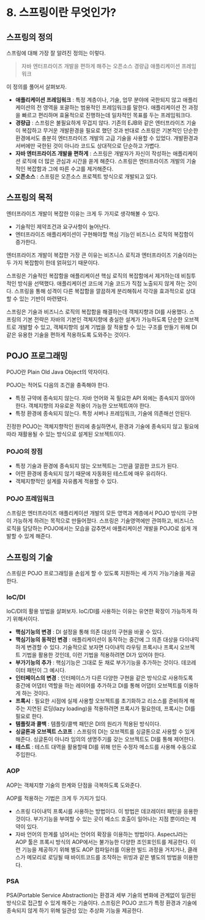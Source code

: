 # 8. 스프링이란 무엇인가?

## 스프링의 정의
스프링에 대해 가장 잘 알려진 정의는 이렇다.

> 자바 엔터프라이즈 개발을 편하게 해주는 오픈소스 경량급 애플리케이션 프레임워크

이 정의를 풀어서 살펴보자.

- **애플리케이션 프레임워크** : 특정 계층이나, 기술, 업무 분야에 국한되지 않고 애플리케이션의 전 영역을 포괄하는 범용적인 프레임워크를 말한다. 애플리케이션 전 과정을 빠르고 편리하며 효율적으로 진행하는데 일차적인 목표를 두는 프레임워크다.
- **경량급** : 스프링은 불필요하게 무겁지 않다. 기존의 EJB와 같은 엔터프라이즈 기술이 복잡하고 무거운 개발환경을 필요로 했던 것과 반대로 스프링은 기본적인 단순한 환경에서도 충분히 엔터프라이즈 개발의 고급 기술을 사용할 수 있었다. 개발환경과 서버에만 국한된 것이 아니라 코드도 상대적으로 단순하고 가볍다.
- **자바 엔터프라이즈 개발을 편하게** : 스프링은 개발자가 자신이 작성하는 애플리케이션 로직에 더 많은 관심과 시간을 쏟게 해준다. 스프링은 엔터프라이즈 개발의 기술적인 복잡함과 그에 따른 수고를 제거해준다.
- **오픈소스** : 스프링은 오픈소스 프로젝트 방식으로 개발되고 있다.

## 스프링의 목적
엔터프라이즈 개발이 복잡한 이유는 크게 두 가지로 생각해볼 수 있다.
- 기술적인 제약조건과 요구사항이 늘어난다.
- 엔터프라이즈 애플리케이션이 구현해야할 핵심 기능인 비즈니스 로직의 복잡함이 증가한다.

엔터프라이즈 개발이 복잡한 가장 큰 이유는 비즈니스 로직과 엔터프라이즈 기술이라는 두 가지 복잡함이 한데 얽혀있기 때문이다.

스프링은 기술적인 복잡함을 애플리케이션 핵심 로직의 복잡함에서 제거하는데 비침투적인 방식을 선택했다.
애플리케이션 코드에 기술 코드가 직접 노출되지 않게 하는 것이다.
스프링을 통해 성격이 다른 복잡함을 깔끔하게 분리해줘서 각각을 효과적으로 상대할 수 있는 기반이 마련됐다.

스프링은 기술과 비즈니스 로직의 복잡함을 해결하는데 객체지향과 DI를 사용했다.
스프링의 기본 전략은 자바의 기본인 객체지향에 충실한 설계가 가능하도록 단순한 오브젝트로 개발할 수 있고, 객체지향의 설계 기법을 잘 적용할 수 있는 구조를 만들기 위해 DI 같은 유용한 기술을 편하게 적용하도록 도와주는 것이다. 

## POJO 프로그래밍
POJO란 Plain Old Java Object의 약자이다.

POJO는 적어도 다음의 조건을 충족해야 한다.
- 특정 규약에 종속되지 않는다. 자바 언어와 꼭 필요한 API 외에는 종속되지 않아야 한다. 객체지향의 자유로운 적용이 가능한 오브젝트여야 한다.
- 특정 환경에 종속되지 않는다. 특정 서버나 프레임워크, 기술에 의존해선 안된다.

진정한 POJO는 객체지향적인 원리에 충실하면서, 환경과 기술에 종속되지 않고 필요에 따라 재활용될 수 있는 방식으로 설계된 오브젝트이다.

### POJO의 장점
- 특정 기술과 환경에 종속되지 않는 오브젝트는 그만큼 깔끔한 코드가 된다.
- 어떤 환경에 종속되지 않기 때문에 자동화된 테스트에 매우 유리하다.
- 객체지향적인 설계를 자유롭게 적용할 수 있다.

### POJO 프레임워크
스프링은 엔터프라이즈 애플리케이션 개발의 모든 영역과 계층에서 POJO 방식의 구현이 가능하게 하려는 목적으로 만들어졌다.
스프링은 기술영역에만 관여하고, 비즈니스 로직을 담당하는 POJO에서는 모습을 감추면서 애플리케이션 개발을 POJO로 쉽게 개발할 수 있게 해준다.

## 스프링의 기술
스프링은 POJO 프로그래밍을 손쉽게 할 수 있도록 지원하는 세 가지 가능기술을 제공한다.

### IoC/DI
IoC/DI의 활용 방법을 살펴보자. IoC/DI를 사용하는 이유는 유연한 확장이 가능하게 하기 위해서이다.

- **핵심기능의 변경** : DI 설정을 통해 의존 대상의 구현을 바꿀 수 있다.
- **핵심기능의 동적인 변경** : 애플리케이션이 동작하는 중간에 그 의존 대상을 다이내믹하게 변경할 수 있다. 기술적으로 보자면 다이내믹 라우팅 프록시나 프록시 오브젝트 기법을 활용한 것인데, 이런 기법을 적용하려면 DI가 있어야 한다.
- **부가기능의 추가** : 핵심기능은 그대로 둔 채로 부가기능을 추가하는 것이다. 데코레이터 패턴이 그 예시다.
- **인터페이스의 변경** : 인터페이스가 다른 다양한 구현을 같은 방식으로 사용하도록 중간에 어댑터 역할을 하는 레이어를 추가하고 DI를 통해 어댑터 오브젝트를 이용하게 하는 것이다.
- **프록시** : 필요한 시점에 실제 사용할 오브젝트를 초기화하고 리소스를 준비하게 해주는 지연된 로딩(lazy loading)을 적용하려면 프록시가 필요한데, 프록시는 DI를 필요로 한다.
- **템플릿과 콜백** : 템플릿/콜백 패턴은 DI의 원리가 적용된 방식이다.
- **싱글톤과 오브젝트 스코프** : 스프링의 DI는 오브젝트를 싱글톤으로 사용할 수 있게 해준다. 싱글톤이 아니라 임의의 생명주기를 갖는 오브젝트도 DI를 통해 제어한다.
- **테스트** : 테스트 대역을 활용할때 DI를 위해 만든 수정자 메소드를 사용해 수동으로 주입한다.

### AOP
AOP는 객체지향 기술의 한계와 단점을 극복하도록 도와준다.

AOP를 적용하는 기법은 크게 두 가지가 있다.
- 스프링 다이내믹 프록시를 사용하는 방법이다. 이 방법은 데코레이터 패턴을 응용한 것이다. 부가기능을 부여할 수 있는 곳이 메소드 호출이 일어나는 지점 뿐이라는 제약이 있다.
- 자바 언어의 한계를 넘어서는 언어의 확장을 이용하는 방법이다. AspectJ라는 AOP 툴은 프록시 방식의 AOP에서는 불가능한 다양한 조인포인트를 제공한다. 이런 기능을 제공하기 위해 별도 AOP 컴파일러를 이용한 빌드 과정을 거치거나, 클래스가 메모리로 로딩될 때 바이트코드를 조작하는 위빙과 같은 별도의 방법을 이용한다.

### PSA
PSA(Portable Service Abstraction)는 환경과 세부 기술의 변화에 관계없이 일관된 방식으로 접근할 수 있게 해주는 기술이다.
스프링은 POJO 코드가 특정 환경과 기술에 종속되지 않게 하기 위해 일관성 있는 추상화 기능을 제공한다.